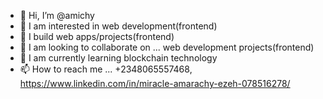 - 👋 Hi, I’m @amichy
- 👀 I am interested in web development(frontend)
- 📎 I build web apps/projects(frontend)
- 💞️ I am looking to collaborate on ... web development projects(frontend)
- 🌱 I am currently learning blockchain technology
- 📫 How to reach me ... +2348065557468, https://www.linkedin.com/in/miracle-amarachy-ezeh-078516278/

<!---
Mimieamichy/Mimieamichy is a ✨ special ✨ repository because its `README.md` (this file) appears on your GitHub profile.
You can click the Preview link to take a look at your changes.
--->
